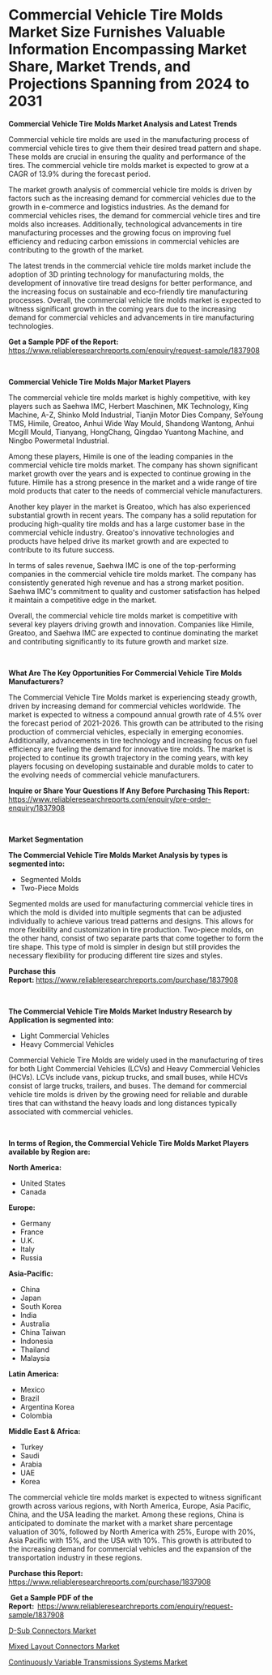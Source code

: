 <p><h1>Commercial Vehicle Tire Molds Market Size Furnishes Valuable Information Encompassing Market Share, Market Trends, and Projections Spanning from 2024 to 2031</h1></p><p><strong>Commercial Vehicle Tire Molds Market Analysis and Latest Trends</strong></p>
<p><p>Commercial vehicle tire molds are used in the manufacturing process of commercial vehicle tires to give them their desired tread pattern and shape. These molds are crucial in ensuring the quality and performance of the tires. The commercial vehicle tire molds market is expected to grow at a CAGR of 13.9% during the forecast period.</p><p>The market growth analysis of commercial vehicle tire molds is driven by factors such as the increasing demand for commercial vehicles due to the growth in e-commerce and logistics industries. As the demand for commercial vehicles rises, the demand for commercial vehicle tires and tire molds also increases. Additionally, technological advancements in tire manufacturing processes and the growing focus on improving fuel efficiency and reducing carbon emissions in commercial vehicles are contributing to the growth of the market.</p><p>The latest trends in the commercial vehicle tire molds market include the adoption of 3D printing technology for manufacturing molds, the development of innovative tire tread designs for better performance, and the increasing focus on sustainable and eco-friendly tire manufacturing processes. Overall, the commercial vehicle tire molds market is expected to witness significant growth in the coming years due to the increasing demand for commercial vehicles and advancements in tire manufacturing technologies.</p></p>
<p><strong>Get a Sample PDF of the Report:&nbsp;</strong> <a href="https://www.reliableresearchreports.com/enquiry/request-sample/1837908">https://www.reliableresearchreports.com/enquiry/request-sample/1837908</a></p>
<p>&nbsp;</p>
<p><strong>Commercial Vehicle Tire Molds Major Market Players</strong></p>
<p><p>The commercial vehicle tire molds market is highly competitive, with key players such as Saehwa IMC, Herbert Maschinen, MK Technology, King Machine, A-Z, Shinko Mold Industrial, Tianjin Motor Dies Company, SeYoung TMS, Himile, Greatoo, Anhui Wide Way Mould, Shandong Wantong, Anhui Mcgill Mould, Tianyang, HongChang, Qingdao Yuantong Machine, and Ningbo Powermetal Industrial.</p><p>Among these players, Himile is one of the leading companies in the commercial vehicle tire molds market. The company has shown significant market growth over the years and is expected to continue growing in the future. Himile has a strong presence in the market and a wide range of tire mold products that cater to the needs of commercial vehicle manufacturers.</p><p>Another key player in the market is Greatoo, which has also experienced substantial growth in recent years. The company has a solid reputation for producing high-quality tire molds and has a large customer base in the commercial vehicle industry. Greatoo's innovative technologies and products have helped drive its market growth and are expected to contribute to its future success.</p><p>In terms of sales revenue, Saehwa IMC is one of the top-performing companies in the commercial vehicle tire molds market. The company has consistently generated high revenue and has a strong market position. Saehwa IMC's commitment to quality and customer satisfaction has helped it maintain a competitive edge in the market.</p><p>Overall, the commercial vehicle tire molds market is competitive with several key players driving growth and innovation. Companies like Himile, Greatoo, and Saehwa IMC are expected to continue dominating the market and contributing significantly to its future growth and market size.</p></p>
<p>&nbsp;</p>
<p><strong>What Are The Key Opportunities For Commercial Vehicle Tire Molds Manufacturers?</strong></p>
<p><p>The Commercial Vehicle Tire Molds market is experiencing steady growth, driven by increasing demand for commercial vehicles worldwide. The market is expected to witness a compound annual growth rate of 4.5% over the forecast period of 2021-2026. This growth can be attributed to the rising production of commercial vehicles, especially in emerging economies. Additionally, advancements in tire technology and increasing focus on fuel efficiency are fueling the demand for innovative tire molds. The market is projected to continue its growth trajectory in the coming years, with key players focusing on developing sustainable and durable molds to cater to the evolving needs of commercial vehicle manufacturers.</p></p>
<p><strong>Inquire or Share Your Questions If Any Before Purchasing This Report:</strong> <a href="https://www.reliableresearchreports.com/enquiry/pre-order-enquiry/1837908">https://www.reliableresearchreports.com/enquiry/pre-order-enquiry/1837908</a></p>
<p>&nbsp;</p>
<p><strong>Market Segmentation</strong></p>
<p><strong>The Commercial Vehicle Tire Molds Market Analysis by types is segmented into:</strong></p>
<p><ul><li>Segmented Molds</li><li>Two-Piece Molds</li></ul></p>
<p><p>Segmented molds are used for manufacturing commercial vehicle tires in which the mold is divided into multiple segments that can be adjusted individually to achieve various tread patterns and designs. This allows for more flexibility and customization in tire production. Two-piece molds, on the other hand, consist of two separate parts that come together to form the tire shape. This type of mold is simpler in design but still provides the necessary flexibility for producing different tire sizes and styles.</p></p>
<p><strong>Purchase this Report:&nbsp;</strong><a href="https://www.reliableresearchreports.com/purchase/1837908">https://www.reliableresearchreports.com/purchase/1837908</a></p>
<p>&nbsp;</p>
<p><strong>The Commercial Vehicle Tire Molds Market Industry Research by Application is segmented into:</strong></p>
<p><ul><li>Light Commercial Vehicles</li><li>Heavy Commercial Vehicles</li></ul></p>
<p><p>Commercial Vehicle Tire Molds are widely used in the manufacturing of tires for both Light Commercial Vehicles (LCVs) and Heavy Commercial Vehicles (HCVs). LCVs include vans, pickup trucks, and small buses, while HCVs consist of large trucks, trailers, and buses. The demand for commercial vehicle tire molds is driven by the growing need for reliable and durable tires that can withstand the heavy loads and long distances typically associated with commercial vehicles.</p></p>
<p>&nbsp;</p>
<p><strong>In terms of Region, the Commercial Vehicle Tire Molds Market Players available by Region are:</strong></p>
<p>
    <p> <strong> North America: </strong>
        <ul>
            <li>United States</li>
            <li>Canada</li>
        </ul>
        </p> 
    <p> <strong> Europe: </strong>
        <ul>
            <li>Germany</li>
            <li>France</li>
            <li>U.K.</li>
            <li>Italy</li>
            <li>Russia</li>
        </ul>
        </p> 
    <p> <strong> Asia-Pacific: </strong>
        <ul>
            <li>China</li>
            <li>Japan</li>
            <li>South Korea</li>
            <li>India</li>
            <li>Australia</li>
            <li>China Taiwan</li>
            <li>Indonesia</li>
            <li>Thailand</li>
            <li>Malaysia</li>
        </ul>
        </p> 
    <p> <strong> Latin America: </strong>
        <ul>
            <li>Mexico</li>
            <li>Brazil</li>
            <li>Argentina Korea</li>
            <li>Colombia</li>
        </ul>
        </p> 
    <p> <strong> Middle East & Africa: </strong>
        <ul>
            <li>Turkey</li>
            <li>Saudi</li>
            <li>Arabia</li>
            <li>UAE</li>
            <li>Korea</li>
        </ul>
    </p>
    </p>
<p><p>The commercial vehicle tire molds market is expected to witness significant growth across various regions, with North America, Europe, Asia Pacific, China, and the USA leading the market. Among these regions, China is anticipated to dominate the market with a market share percentage valuation of 30%, followed by North America with 25%, Europe with 20%, Asia Pacific with 15%, and the USA with 10%. This growth is attributed to the increasing demand for commercial vehicles and the expansion of the transportation industry in these regions.</p></p>
<p><strong>Purchase this Report: </strong><a href="https://www.reliableresearchreports.com/purchase/1837908">https://www.reliableresearchreports.com/purchase/1837908</a></p>
<p>&nbsp;<strong>Get a Sample PDF of the Report:&nbsp;&nbsp;</strong><a href="https://www.reliableresearchreports.com/enquiry/request-sample/1837908">https://www.reliableresearchreports.com/enquiry/request-sample/1837908</a></p>
<p><strong></strong></p>
<p><p><a href="https://view.publitas.com/reportprime-1/d-sub-connectors-market-analysis-and-market-size-global-industry-overview-market-segmentation-and-forecast-2023-to-2030/">D-Sub Connectors Market</a></p><p><a href="https://view.publitas.com/reportprime-1/mixed-layout-connectors-market-size-growth-outlook-from-2023-to-2030-projecting-at-markets-trends-analysis-by-application-regional-outlook-and-revenue/">Mixed Layout Connectors Market</a></p><p><a href="https://github.com/Sinjinluong3e0awx2m195k76/Market-Research-Report-List-1/blob/main/continuously-variable-transmissions-systems-market.md">Continuously Variable Transmissions Systems Market</a></p></p>